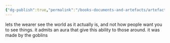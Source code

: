 ```yaml
---
{"dg-publish":true,"permalink":"/books-documents-and-artefacts/artefacts/crown-of-trues-sight/","tags":["Artefact"],"updated":"2025-01-14T21:11:25.919+00:00"}
---
```


lets the wearer see the world as it actually is, and not how people want you to see things. it admits an aura that give this ability to those around.  it was made by the goblins
